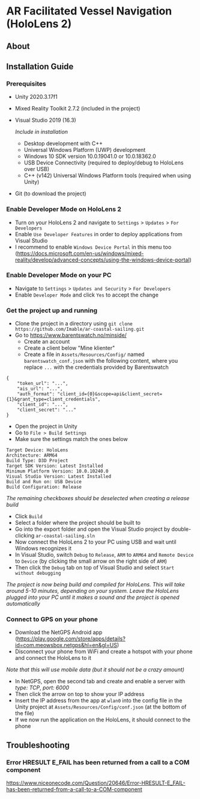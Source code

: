 # AR Facilitated Vessel Navigation (HoloLens 2)

## About

## Installation Guide

### Prerequisites
* Unity 2020.3.17f1
* Mixed Reality Toolkit 2.7.2 (included in the project)
* Visual Studio 2019 (16.3)

  _Include in installation_
  * Desktop development with C++
  * Universal Windows Platform (UWP) development
  * Windows 10 SDK version 10.0.19041.0 or 10.0.18362.0
  * USB Device Connectivity (required to deploy/debug to HoloLens over USB)
  * C++ (v142) Universal Windows Platform tools (required when using Unity)
* Git (to download the project)

### Enable Developer Mode on HoloLens 2
* Turn on your HoloLens 2 and navigate to `Settings` > `Updates` > `For Developers`
* Enable `Use Developer Features` in order to deploy applications from Visual Studio
* I recommend to enable `Windows Device Portal` in this menu too (https://docs.microsoft.com/en-us/windows/mixed-reality/develop/advanced-concepts/using-the-windows-device-portal)

### Enable Developer Mode on your PC
* Navigate to `Settings` > `Updates and Security` > `For Developers`
* Enable `Developer Mode` and click `Yes` to accept the change

### Get the project up and running
* Clone the project in a directory using `git clone https://github.com/Imable/ar-coastal-sailing.git`
* Go to https://www.barentswatch.no/minside/
  * Create an account
  * Create a client below "Mine klienter"
  * Create a file in `Assets/Resources/Config/` named `barentswatch_conf.json` with the following content, where you replace `...` with the credentials provided by Barentswatch
```
{
    "token_url": "...",
    "ais_url": "...",
    "auth_format": "client_id={0}&scope=api&client_secret={1}&grant_type=client_credentials",
    "client_id": "...",
    "client_secret": "..."
}
```
* Open the project in Unity
* Go to `File > Build Settings`
* Make sure the settings match the ones below

```
Target Device: HoloLens
Architecture: ARM64
Build Type: D3D Project
Target SDK Version: Latest Installed
Minimum Platform Version: 10.0.10240.0
Visual Studio Version: Latest Installed
Build and Run on: USB Device
Build Configuration: Release
```

_The remaining checkboxes should be deselected when creating a release build_

* Click `Build`
* Select a folder where the project should be built to
* Go into the export folder and open the Visual Studio project by double-clicking `ar-coastal-sailing.sln`
* Now connect the HoloLens 2 to your PC using USB and wait until Windows recognizes it
* In Visual Studio, switch `Debug` to `Release`, `ARM` to `ARM64` and `Remote Device` to `Device` (by clicking the small arrow on the right side of `ARM`)
* Then click the `Debug` tab on top of Visual Studio and select `Start without debugging`

_The project is now being build and compiled for HoloLens. This will take around 5-10 minutes, depending on your system. Leave the HoloLens plugged into your PC until it makes a sound and the project is opened automatically_

### Connect to GPS on your phone
* Download the NetGPS Android app (https://play.google.com/store/apps/details?id=com.meowsbox.netgps&hl=en&gl=US)
*  Disconnect your phone from WiFi and create a hotspot with your phone and connect the HoloLens to it

  _Note that this will use mobile data (but it should not be a crazy amount)_
* In NetGPS, open the second tab and create and enable a server with _type: TCP_, _port: 6000_
* Then click the arrow on top to show your IP address
* Insert the IP address from the app at `wlan0` into the config file in the Unity project at `Assets/Resources/Config/conf.json` (at the bottom of the file)
* If we now run the application on the HoloLens, it should connect to the phone

## Troubleshooting

### Error HRESULT E_FAIL has been returned from a call to a COM component
https://www.niceonecode.com/Question/20646/Error-HRESULT-E_FAIL-has-been-returned-from-a-call-to-a-COM-component
